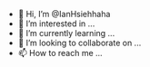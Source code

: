 - 👋 Hi, I’m @IanHsiehhaha
- 👀 I’m interested in ...
- 🌱 I’m currently learning ...
- 💞️ I’m looking to collaborate on ...
- 📫 How to reach me ...

<!---
IanHsiehhaha/IanHsiehhaha is a ✨ special ✨ repository because its `README.md` (this file) appears on your GitHub profile.
You can click the Preview link to take a look at your changes.
--->
